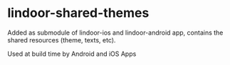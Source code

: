 # lindoor-shared-themes

Added as submodule of lindoor-ios and lindoor-android app, contains the shared resources (theme, texts, etc).

Used at build time by Android and iOS Apps

